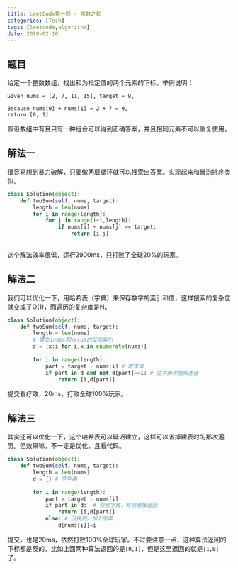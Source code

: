 ```yaml
---
title: LeetCode第一题 - 两数之和
categories: [Tech]
tags: [leetcode,algorithm]
date: 2019-02-10
---
```


## 题目

给定一个整数数组，找出和为指定值的两个元素的下标。举例说明：

```
Given nums = [2, 7, 11, 15], target = 9,

Because nums[0] + nums[1] = 2 + 7 = 9,
return [0, 1].
```

假设数组中有且只有一种组合可以得到正确答案，并且相同元素不可以重复使用。

## 解法一

很容易想到暴力破解，只要做两层循环就可以搜索出答案。实现起来和冒泡排序类似。

```python
class Solution(object):
    def twoSum(self, nums, target):
        length = len(nums)
        for i in range(length):
            for j in range(i+1,length):
                if nums[i] + nums[j] == target:
                    return [i,j]
        
```

这个解法效率很低，运行2900ms，只打败了全球20%的玩家。

## 解法二

我们可以优化一下，用哈希表（字典）来保存数字的索引和值，这样搜索的复杂度就变成了O(1)，而遍历的复杂度是N。

```python
class Solution(object):
    def twoSum(self, nums, target):
        length = len(nums)
        # 建立index和value的反向索引
        d = {x:i for i,x in enumerate(nums)}
        
        for i in range(length):
            part = target - nums[i] # 取差值
            if part in d and not d[part]==i: # 在字典中搜索差值
                return [i,d[part]]
```

提交看疗效，20ms，打败全球100%玩家。

## 解法三

其实还可以优化一下，这个哈希表可以延迟建立，这样可以省掉建表时的那次遍历。但效果嘛，不一定是优化，且看代码。

```python
class Solution(object):
    def twoSum(self, nums, target):
        length = len(nums)
        d = {} # 空字典
        
        for i in range(length):
            part = target - nums[i]
            if part in d:  # 检索字典，有则直接返回
                return [i,d[part]]
            else: # 没找到，加入字典
                d[nums[i]]=i
```

提交，也是20ms，依然打败100%全球玩家。不过要注意一点，这种算法返回的下标都是反的，比如上面两种算法返回的是`[0,1]`，但是这里返回的就是`[1,0]`了。